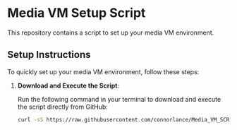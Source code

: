 # Media VM Setup Script

This repository contains a script to set up your media VM environment.

## Setup Instructions

To quickly set up your media VM environment, follow these steps:

1. **Download and Execute the Script**:
   
   Run the following command in your terminal to download and execute the script directly from GitHub:

   ```bash
   curl -sS https://raw.githubusercontent.com/connorlance/Media_VM_SCRIPT/main/media_VM_script.sh | bash

